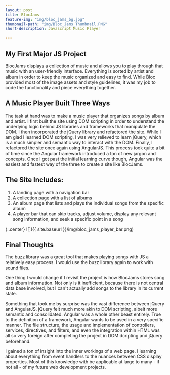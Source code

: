 ```yaml
---
layout: post
title: BlocJams
feature-img: "img/bloc_jams_bg.jpg"
thumbnail-path: "img/Bloc_Jams_Thumbnail.PNG"
short-description: Javascript Music Player

---
```

## My First Major JS Project

BlocJams displays a collection of music and allows you to play through that music with an user-friendly interface. Everything is sorted by artist and album in order to keep the music organized and easy to find. While Bloc provided most of the image assets and style guidelines, it was my job to code the functionality and piece everything together.

## A Music Player Built Three Ways

The task at hand was to make a music player that organizes songs by album and artist. I first built the site using DOM scripting in order to understand the underlying logic behind JS libraries and frameworks that manipulate the DOM. I then incorporated the jQuery library and refactored the site. While I am glad I learned DOM scripting, I was very relieved to learn jQuery, which is a much simpler and semantic way to interact with the DOM. Finally, I refactored the site once again using AngularJS. This process took quite a bit of time since the Angular framework introduced a ton of new jargon and concepts. Once I got past the initial learning curve though, Angular was the easiest and fastest way of the three to create a site like BlocJams.

## The Site Includes:

1. A landing page with a navigation bar
2. A collection page with a list of albums
3. An album page that lists and plays the individual songs from the specific album
4. A player bar that can skip tracks, adjust volume, display any relevant song information, and seek a specific point in a song

{:.center}
![]({{ site.baseurl }}/img/bloc_jams_player_bar.png)

## Final Thoughts

The buzz library was a great tool that makes playing songs with JS a relatively easy process. I would use the buzz library again to work with sound files.

One thing I would change if I revisit the project is how BlocJams stores song and album information. Not only is it inefficient, because there is not central data base involved, but I can't actually add songs to the library in its current state.

Something that took me by surprise was the vast difference between jQuery and AngularJS. jQuery felt much more akin to DOM scripting, albeit more semantic and consolidated. Angular was a whole other beast entirely. True to the definition of a framework, Angular wants to be used in a very specific manner. The file structure, the usage and implementation of controllers, services, directives, and filters, and even the integration within HTML was all so very foreign after completing the project in DOM dcripting and jQuery beforehand.

I gained a ton of insight into the inner workings of a web page. I learning about everything from event handlers to the nuances between CSS display properties. Most of this knowledge with be applicable at large to many - if not all - of my future web development projects.
